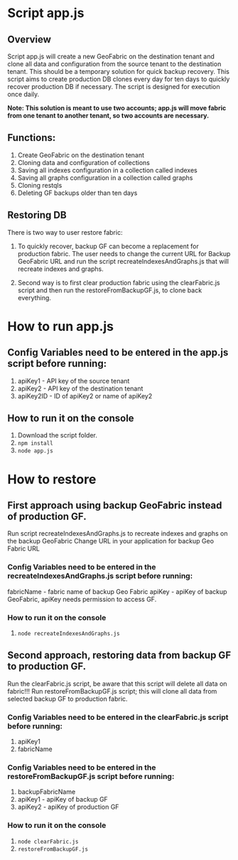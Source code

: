 # Script app.js

## Overview
Script app.js will create a new GeoFabric on the destination tenant and clone all data and configuration from the source tenant to the destination tenant. This should be a temporary solution for quick backup recovery. This script aims to create production DB clones every day for ten days to quickly recover production DB if necessary. The script is designed for execution once daily. 

**Note: This solution is meant to use two accounts; app.js will move fabric from one tenant to another tenant, so two accounts are necessary.**

## Functions:
1. Create GeoFabric on the destination tenant
2. Cloning data and configuration of collections 
3. Saving all indexes configuration in a collection called indexes 
4. Saving all graphs configuration in a collection called graphs 
5. Cloning restqls 
6. Deleting GF backups older than ten days

## Restoring DB
There is two way to user restore fabric:
1. To quickly recover, backup GF can become a replacement for production fabric. The user needs to change the current URL for Backup GeoFabric URL and run the script recreateIndexesAndGraphs.js that will recreate indexes and graphs.

2. Second way is to first clear production fabric using the clearFabric.js script and then run the restoreFromBackupGF.js, to clone back everything.

# How to run app.js
## Config Variables need to be entered in the app.js script before running:

1. apiKey1 - API key of the source tenant
2. apiKey2 - API key of the destination tenant
3. apiKey2ID - ID of apiKey2 or name of apiKey2

## How to run it on the console

1. Download the script folder.
2. `npm install`
3. `node app.js`

# How to restore

## First approach using backup GeoFabric instead of production GF.
Run script recreateIndexesAndGraphs.js to recreate indexes and graphs on the backup GeoFabric
Change URL in your application for backup Geo Fabric URL

### Config Variables need to be entered in the recreateIndexesAndGraphs.js script before running:
fabricName - fabric name of backup Geo Fabric
apiKey - apiKey of backup GeoFabric, apiKey needs permission to access GF.

### How to run it on the console
1. `node recreateIndexesAndGraphs.js`

## Second approach, restoring data from backup GF to production GF.
Run the clearFabric.js script, be aware that this script will delete all data on fabric!!!
Run restoreFromBackupGF.js script; this will clone all data from selected backup GF to production fabric.

### Config Variables need to be entered in the clearFabric.js script before running:
1. apiKey1 
2. fabricName

### Config Variables need to be entered in the restoreFromBackupGF.js script before running:
1. backupFabricName
2. apiKey1 - apiKey of backup GF
3. apiKey2 - apiKey of production GF

### How to run it on the console
1. `node clearFabric.js`
1. `restoreFromBackupGF.js`
